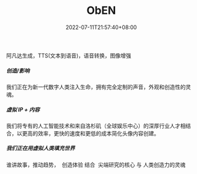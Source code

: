 ﻿---
weight: 
title: "ObEN"
description: "ObEN, Avatar Generation, TTS(Text-To-Speech), Voice Conversion, Image Enhancement"
date: 2022-07-11T21:57:40+08:00
lastmod: 2022-07-11T16:45:40+08:00
draft: false
authors: ["MineW"]
featuredImage: "195.webp"
link: "https://oben.me/"
tags: ["ObEN","人工智能"]
categories: ["navigation"]
navigation: ["人工智能"]
lightgallery: true
toc: true
pinned: false
recommend: false
recommend1: false
---
阿凡达生成，TTS(文本到语音)，语音转换，图像增强 

##### **‎创造/影响‎**

‎我们正在为新一代数字人类注入生命，拥有完全定制的声音，外观和创造性的灵魂。‎

##### **‎虚拟 IP +‎**‎ ‎‎内容‎

‎我们将专有的人工智能技术和来自洛杉矶（全球娱乐中心）的深厚行业人才相结合，以更高的效率，更快的速度和更低的成本简化头像内容创建。‎

##### 我们正在用‎‎虚拟人类‎‎填充世界‎
‎谁讲故事，推动趋势， ‎‎ ‎‎创造体验‎
‎结合 ‎‎ ‎‎尖端研究‎‎的核心‎
‎与‎ ‎人类创造力的灵魂‎